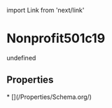 import Link from 'next/link'
# Nonprofit501c19

undefined

## Properties

<Grid>
* [](/Properties/Schema.org/)

</Grid>

